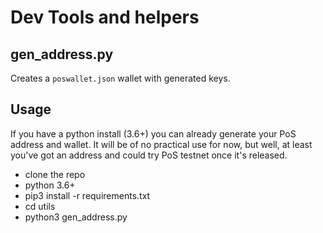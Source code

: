 # Dev Tools and helpers

## gen_address.py

Creates a `poswallet.json` wallet with generated keys.

## Usage

If you have a python install (3.6+) you can already generate your PoS address and wallet.
It will be of no practical use for now, but well, at least you've got an address and could try PoS testnet once it's released.
- clone the repo
- python 3.6+
- pip3 install -r requirements.txt
- cd utils
- python3 gen_address.py
